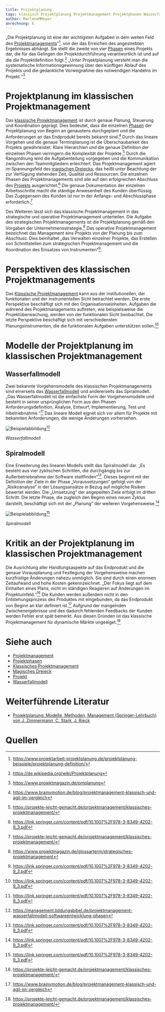 ```yaml
---
title: Projektplanung
tags: klassisch Projektplanung Projektmanagement Projektphasen Wasserfallmodell Spiralmodell
author: MarleneMMeyer
anrechnung: k
--- 
```


„Die Projektplanung ist eine der wichtigsten Aufgaben in dem weiten Feld des [Projektmanagements](Projektmanagement.md)"[^1], von der das Erreichen des angestrebten Ergebnisses abhängt. Sie stellt die zweite von vier [Phasen](Projektphasen_klassisch.md) eines Projekts dar, die für das Gelingen der Projektdurchführung verantwortlich ist und auf die die Projektdefinition folgt.[^2] „Unter Projektplanung versteht man die systematische Informationsgewinnung über den künftigen Ablauf des Projekts und die gedankliche Vorwegnahme des notwendigen Handelns im Projekt.“[^3]


# Projektplanung im klassischen Projektmanagement

Das [klassische Projektmanagement](Projektmanagement.md) ist durch genaue Planung, Steuerung und Koordination geprägt. Dies bedeutet, dass die einzelnen [Phasen](Projektphasen_klassisch.md) der Projektplanung von Beginn an genaustens durchgeplant und die Anforderungen an das Endprodukt bereits bekannt sind.[^4] Durch das lineare Vorgehen und die genaue Terminplanung ist die Überschaubarkeit des Projekts gewährleistet. Klare Hierarchien und die genaue Definition der einzelnen Phasen verringern die Komplexität der Projekte.[^5] Durch die Rangordnung wird die Aufgabenteilung vorgegeben und die Kommunikation zwischen den Teammitgliedern erleichtert. Das Projektmanagement agiert im Spannungsfeld des [magischen Dreiecks](Magisches_Dreieck.md), das heißt unter Beachtung der zur Verfügung stehenden Zeit, Qualität und Ressourcen. Die einzelnen Phasen des Projektmanagements sind alle auf den erfolgreichen Abschluss des [Projekts](Projekt.md) ausgerichtet.[^6] Die genaue Dokumentation der einzelnen Arbeitsschritte macht die ständige Anwesenheit des Kunden überflüssig. Das Zugegensein des Kunden ist nur in der Anfangs- und Abschlussphase erforderlich.[^5]

Des Weiteren lässt sich das klassische Projektmanagement in das strategische und operative Projektmanagement unterteilen. Die Aufgabe des strategischen Projektmanagements ist die Projektplanung gemäß den Vorgaben der Unternehmensstrategie.[^7] Das operative Projektmanagement bezeichnet das Management eins Projekts von der Planung bis zum Abschluss. Dies beinhaltet „das Verwalten einzelner Projekte, das Erstellen von Schnittstellen zum strategischen Projektmanagement und die Koordination des Einsatzes von Instrumenten“[^6].


# Perspektiven des klassischen Projektmanagements

Das [Klassische Projektmanagement](Projektmanagement.md) kann aus der institutionellen, der funktionalen und der instrumentellen Sicht betrachtet werden. Die erste Perspektive beschäftigt sich mit den Organisationseinheiten. Aufgaben die während des Projektmanagements auftreten, wie beispielsweise die Projektüberwachung, werden von der funktionalen Sicht beobachtet. Die letzte Perspektive beschäftigt sich mit verschiedensten Planungsinstrumenten, die die funktionalen Aufgaben unterstützen sollen.[^6]


# Modelle der Projektplanung im klassischen Projektmanagement

## Wasserfallmodell 

Zwei bekannte Vorgehensmodelle des klassischen Projektmanagements sind einerseits das [Wasserfallmodell](Wasserfall_Modell.md) und andererseits das Spiralmodell. „Das Wasserfallmodell ist die einfachste Form der Vorgehensmodelle und besteht in seiner ursprünglichen Form aus den Phasen Anforderungsdefinition, Analyse, Entwurf, Implementierung, Test und Inbetriebnahme.“[^6] Das lineare Modell eignet sich vor allem für Projekte mit bekannten Anforderungen, die wenige Änderungen vorhersehen.

![Beispielabbildung](Projektplanung/Wasserfallmodell.jpg)[^8]

*Wasserfallmodell*

## Spiralmodell

Eine Erweiterung des linearen Modells stellt das Spiralmodell dar. „Es besteht aus vier zyklischen Schritten, die durchgängig bis zur Außerbetriebnahme der Software stattfinden“[^6]. Dieses beginnt mit der Definition der Ziele in der Phase „Voraussetzungen“ gefolgt von der „Risikoanalyse“ in der Lösungsansätze in Bezug auf mögliche Risiken bewertet werden. Die „Umsetzung“ der angepeilten Ziele erfolgt im dritten Schritt. Die letzte Phase, die zugleich den Beginn eines neuen Zyklus darstellt, beschäftigt sich mit der „Planung“ der weiteren Vorgehensweise.[^6]

![Beispielabbildung](Projektplanung/Spiralmodell.jpg)[^6]

*Spiralmodell*


# Kritik an der Projektplanung im klassischen Projektmanagement

Die Ausrichtung aller Handlungsaspekte auf das Endprodukt und die genaue Vorausplanung und Festlegung der Vorgehensweise machen kurzfristige Änderungen nahezu unmöglich. Sie sind durch einen enormen Zeitaufwand und hohe Kosten gekennzeichnet. „Der Fokus liegt auf dem Einhalten eines Plans, nicht im ständigen Reagieren auf Änderungen im Projektumfeld.“[^5] Die Kunden werden außerdem nicht in den Entstehungsprozess des Produktes mit eingebunden, da das Endprodukt von Beginn an klar definiert ist.[^4] Aufgrund der mangelnden Zwischenergebnisse und des dadurch fehlenden Feedbacks der Kunden werden Fehler erst spät bemerkt. Aus diesen Gründen ist das klassische Projektmanagement für dynamische Märkte ungeeiget.[^5]


# Siehe auch

* [Projektmanagement](Projektmanagement.md)
* [Projektphasen](Projektphasen_klassisch.md)
* [Klassisches Projektmanagement](Projektmanagement.md)
* [Magisches Dreieck](Magisches_Dreieck.md)
* [Projekt](Projekt.md)
* [Wasserfallmodell](Wasserfall_Modell.md) 

# Weiterführende Literatur

* [Projektplanung: Modelle, Methoden, Management (Springer-Lehrbuch) von J. Zimmermann, C. Stark, J. Rieck](https://link.springer.com/book/9783642118784)

# Quellen

[^1]: https://www.projektarbeit-projektplanung.de/projektplanung-beispiele/projektplanung-definition/
[^2]: https://de.wikipedia.org/wiki/Projektplanung
[^3]: https://www.projektmagazin.de/pmplanung
[^4]: https://www.brainymotion.de/blog/projektmanagement-klassisch-und-agil-im-vergleich
[^5]: https://projekte-leicht-gemacht.de/projektmanagement/klassisches-projektmanagement/
[^6]: https://link.springer.com/content/pdf/10.1007%2F978-3-8349-4202-9_3.pdf
[^7]: https://www.projektmagazin.de/glossarterm/strategisches-projektmanagement
[^8]: https://management.bildungsbibel.de/projektmanagement-wasserfallmodell-softwareentwicklung-phasen

